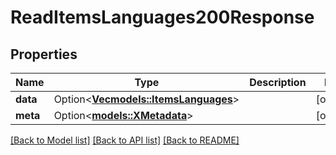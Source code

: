 # ReadItemsLanguages200Response

## Properties

Name | Type | Description | Notes
------------ | ------------- | ------------- | -------------
**data** | Option<[**Vec<models::ItemsLanguages>**](ItemsLanguages.md)> |  | [optional]
**meta** | Option<[**models::XMetadata**](x-metadata.md)> |  | [optional]

[[Back to Model list]](../README.md#documentation-for-models) [[Back to API list]](../README.md#documentation-for-api-endpoints) [[Back to README]](../README.md)


